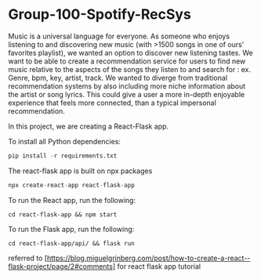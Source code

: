 # Group-100-Spotify-RecSys

Music is a universal language for everyone. As someone who enjoys listening to and discovering new music (with >1500 songs in one of ours' favorites playlist), we wanted an option to discover new listening tastes. We want to be able to create a recommendation service for users to find new music relative to the aspects of the songs they listen to and search for : ex. Genre, bpm, key, artist, track. We wanted to diverge from traditional recommendation systems by also including more niche information about the artist or song lyrics. This could give a user a more in-depth enjoyable experience that feels more connected, than a typical impersonal recommendation.

In this project, we are creating a React-Flask app. 

To install all Python dependencies: 

```python
pip install -r requirements.txt
```


The react-flask app is built on npx packages
```jsx
npx create-react-app react-flask-app
```


To run the React app, run the following:
```
cd react-flask-app && npm start
```

To run the Flask app, run the following:
```
cd react-flask-app/api/ && flask run
```


referred to [https://blog.miguelgrinberg.com/post/how-to-create-a-react--flask-project/page/2#comments] for react flask app tutorial
